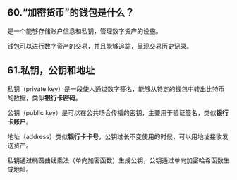 ## 60.“加密货币”的钱包是什么？

是一个能够存储账户信息和私钥，管理数字资产的设施。

钱包可以进行数字资产的交易，并且能够追踪，呈现交易历史记录。



## 61.私钥，公钥和地址

私钥（private key）是一段使人通过数字签名，能够从特定的钱包中转出比特币的数据，类似**银行卡密码**。

公钥（public key）是可以在公共场合传播的密钥，主要用于验证签名，类似**银行卡账户**。

地址（address）类似**银行卡卡号**，公钥过长不变使用的时候，可以用地址接收发送资产。

私钥通过椭圆曲线乘法（单向加密函数）生成公钥，公钥通过单向加密哈希函数生成地址。



